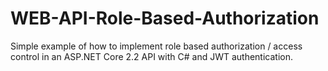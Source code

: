 # WEB-API-Role-Based-Authorization
Simple example of how to implement role based authorization / access control in an ASP.NET Core 2.2 API with C# and JWT authentication.
